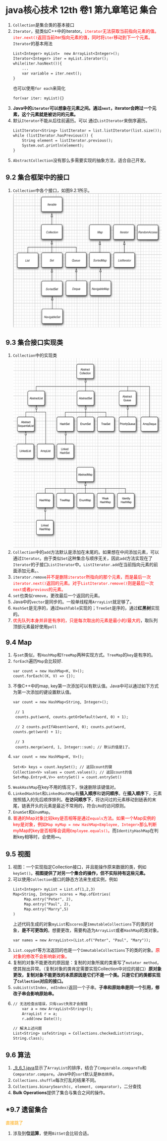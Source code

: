 # java核心技术 12th 卷1  第九章笔记 集合
1. `Collection`是集合类的基本接口
2. `Iterator`，挺类似C++中的iterator。<font color = "red">`iterator`无法获取当前指向元素的值。`iter.next()`返回当前iter指向元素的值，同时将`iter`移动到下一个元素。</font>`Iterator`的基本用法
    ```
    List<Integer> myList=  new ArrayList<Integer>();
    Iterator<Integer> iter = myList.iterator();
    while(iter.hasNext()){
        ...
        var variable = iter.next();
    }
    ```
    也可以使用`for each`来简化
    ```
    for(var iter: myList){}
    ```
3. **Java中的`iterator`可以想象在元素之间。通过`next`，iterator会跨过一个元素，这个元素就是被访问的元素。** 
4. 默认`Iterator`不能从后往前遍历。可以
通过`ListIterator`来倒序遍历。
    ```
    ListIterator<String> listIterator = list.listIterator(list.size());
    while (listIterator.hasPrevious()) {
        String element = listIterator.previous();
        System.out.println(element);
    }
    ```
5. `AbstractCollection`没有那么多需要实现的抽象方法，适合自己开发。

## 9.2 集合框架中的接口
1. `Collection`中各个接口，如图9.2.1所示。
   ![image](_9_2_1.png)

## 9.3 集合接口实现类
1. `Collection`中的实现类
   ![image](_9_3_1.png)
2. `Collection`中的`add`方法默认是添加在末尾的。如果想在中间添加元素，可以通过`Iterator`。由于类似`Set`这种集合与顺序无关，因此`add`方法实现在了`Iterator`的子接口`ListIterator`中。`ListIterator.add`在当前指向元素的前面添加元素。、
3. `iterator.remove`<font color = "red">并不是删除`iterator`所指向的那个元素，而是最后一次`iterator.next()`返回的元素。对于`ListIterator.remove()`则是最后一次`next`或者`previous`的元素。</font>
4. `set`也类似`remove`，更改最后一个返回的元素。
5. Java中的`vector`是同步的。一般单线程用`ArrayList`就足够了。
6. `HashSet`是无序的，通过`HashTable`实现的；`TreeSet`是序的，通过**红黑树**实现的。
7. <font color = "red">优先队列本身并非是有序的，只是每次取出的元素是最小的/最大的</font>，取队列顶部元素最好使用`poll`

## 9.4 Map
1. 与`set`类似，有`HashMap`和`TreeMap`两种实现方式。`TreeMap`的`key`是有序的。
2. `forEach`遍历`Map`会比较好.
    ```
    var count = new HashMap<K, V>();
    count.forEach((K, V) => {});
    ```
3. 不像C++中的map, key第一次添加可以有默认值。Java中可以通过如下方式为第一次添加的键设置默认值。
   ```
   var count = new HashMap<String, Integer>();

    // 1
    counts.put(word, counts.getOrDefault(word, 0) + 1);

    // 2 counts.putIfAbsent(word, 0); counts.put(word, counts.get(word) + 1);

    // 3
    counts.merge(word, 1, Integer::sum); // 默认的值是1了。
   ```
4. 
    ```
    var count = new HashMap<K, V>();
    
    Set<K> keys = count.keySet(); // 返回count的键
    Collection<V> values = count.values(); // 返回count的值
    Set<Map.Entry<K,V>> entrySet() = count.entrySet() 
    ```
5. `WeakHashMap`在key不用的情况下，快速删除该键值对。
6. `LinkedHashSet`和`LinkedHashMap`有**插入顺序**和**访问顺序**。在**插入顺序**下，元素按照插入的先后顺序排列。**在访问顺序下**，将访问过的元素移动到链表的末尾，链表开头的元素是最近不常用的，符合`LRU`的访问原则。 
8. `EnumSet`和`EnumMap`。
9. <font color = "red">普通的Map对象比较key是否相等是通过`equals`方法。如果一个Map实例的key是对象，例如`Map myMap = new HashMap<Employee, Integer>`那么判断myMap的key是否相等会调用`Employee.equals()`。</font>而`IdentityHashMap`在判断key相等时，会使用`==`。

## 9.5 视图
1. 视图：一个实现指定Collection接口，并且能操作原来数据的类，例如`keySet()`。**视图提供了对另一个集合的操作，但不实际持有这些元素。**
2. 可以使用`Collection`接口的静态方法来生成实例，例如
   ```
   List<Integer> myList = List.of(1,2,3)
   Map<String, Integer> scores = Map.ofEntries(
        Map.entry("Peter", 2),
        Map.entry("Paul", 2),
        Map.entry("Marry",5)
   )
   ```
   上述代码生成的对象`myList`和`scores`是`ImmutableCollections`下的类的对象，**是不可更改的**。想要更改，需要构造为`ArrayList`或者`HashMap`的类对象。  
   ```
   var names = new ArrayList<>(List.of("Peter", "Paul", "Mary"));
   ```
3. `List.copyOf`等方法返回的也是一个`ImmutableCollections`下的类的对象。<font color = "red">原对象的修改不会影响新对象。</font>
4. 复制的对象不能更改的原因是：复制的对象所属的类重写了`mutator method`，使其抛出异常。（复制对象的类肯定需要实现Collection中对应的接口）**原对象更改，复制对象不能更改的本质原因是它们不是一个类。只是它们的类都实现了`Collection`对应的接口。**
5. `subList(stIndex, edIndex)`返回一个子串。**子串和原始串是同一个引用，修改子串会影响原始串。**
6. 
    ```
    // 无法检查出错误，只有cast失败才会报错
        var a = new ArrayList<String>();
        ArrayList r = a;
        r.add(new Date());
    ```
    ```
    // 解决上述问题
    List<String> safeStrings = Collections.checkedList(strings, String.class);
    ```

## 9.6 算法
1. [_9_6_1.java](_9_6_1.java)显示了`ArrayList`的排序，结合了`Comparable.compareTo`和`Comparator.compare`。Java中的`sort`默认是`静态排序`。
2. `Collections.shuffle`每次打乱的结果不同。
3. `Collections.binarySearch(c, element, comparator)`，二分查找
4. **Bulk Operations**提供了集合与集合之间的操作。

## *9.7 遗留集合
<font color = "orange">直接跳了</font>
1. 涉及到**位运算**，使用`BitSet`会比较合适。